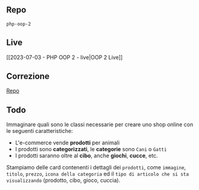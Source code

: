 ## Repo
`php-oop-2`

## Live
[[2023-07-03 - PHP OOP 2 - live|OOP 2 Live]]

## Correzione
[Repo](https://github.com/Guybrush3791/bool-97-php-oop-2)

## Todo
Immaginare quali sono le classi necessarie per creare uno shop online con le seguenti caratteristiche:
- L'e-commerce vende **prodotti** per animali
- I prodotti sono **categorizzati**, le **categorie** sono `Cani` o `Gatti`
- I prodotti saranno oltre al **cibo**, anche **giochi**, **cucce**, etc.

Stampiamo delle card contenenti i dettagli dei `prodotti`, come `immagine`, `titolo`, `prezzo`, `icona della categoria` ed il `tipo di articolo che si sta visualizzando` (prodotto, cibo, gioco, cuccia).